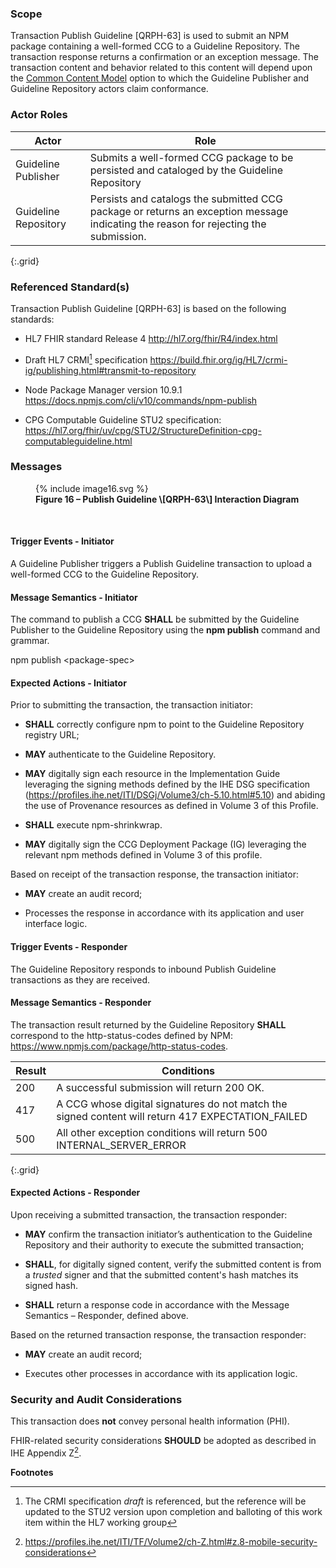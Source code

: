 ### Scope

Transaction Publish Guideline \[QRPH-63\] is used to submit an NPM package
containing a well-formed CCG to a Guideline Repository. The transaction
response returns a confirmation or an exception message. The transaction content and behavior related to this content will depend upon the [Common Content Model](CCG_v1_actor.html#common-content-model) option to which the Guideline Publisher and Guideline Repository actors claim conformance.

### Actor Roles

| **Actor** | **Role** |
|----|----|
| Guideline Publisher | Submits a well-formed CCG package to be persisted and cataloged by the Guideline Repository |
| Guideline Repository | Persists and catalogs the submitted CCG package or returns an exception message indicating the reason for rejecting the submission. |
{:.grid}

### Referenced Standard(s)

Transaction Publish Guideline \[QRPH-63\] is based on the following standards:

- HL7 FHIR standard Release 4 <http://hl7.org/fhir/R4/index.html>

- Draft HL7 CRMI[^1] specification
  <https://build.fhir.org/ig/HL7/crmi-ig/publishing.html#transmit-to-repository>

- Node Package Manager version 10.9.1
  <https://docs.npmjs.com/cli/v10/commands/npm-publish>

- CPG Computable Guideline STU2 specification:
  <https://hl7.org/fhir/uv/cpg/STU2/StructureDefinition-cpg-computableguideline.html>

### Messages

<figure>
{% include image16.svg %}
<!--
<img src="image16.png" style="height: 100%; width: 100%; object-fit: contain"
 />
 -->
<figcaption><strong>Figure 16 – Publish Guideline \[QRPH-63\] Interaction 
Diagram</strong></figcaption>
</figure>
<br clear="all">

#### Trigger Events - Initiator

A Guideline Publisher triggers a Publish Guideline transaction to upload
a well-formed CCG to the Guideline Repository.

#### Message Semantics - Initiator

The command to publish a CCG **SHALL** be submitted by the Guideline
Publisher to the Guideline Repository using the **npm publish** command
and grammar.

npm publish \<package-spec\>

#### Expected Actions - Initiator

Prior to submitting the transaction, the transaction initiator:

- **SHALL** correctly configure npm to point to the Guideline Repository
  registry URL;

- **MAY** authenticate to the Guideline Repository.

- **MAY** digitally sign each resource
  in the Implementation Guide leveraging the signing methods defined by the IHE DSG specification
  (<https://profiles.ihe.net/ITI/DSGj/Volume3/ch-5.10.html#5.10>) and abiding the use of Provenance resources as defined in Volume 3 of this Profile.

- **SHALL** execute npm-shrinkwrap.

- **MAY** digitally sign the CCG Deployment Package (IG) leveraging the relevant npm methods
  defined in Volume 3 of this profile.

Based on receipt of the transaction response, the transaction initiator:

- **MAY** create an audit record;

- Processes the response in accordance with its application and user
  interface logic.

#### Trigger Events - Responder

The Guideline Repository responds to inbound Publish Guideline
transactions as they are received.

#### Message Semantics - Responder

The transaction result returned by the Guideline Repository **SHALL**
correspond to the http-status-codes defined by NPM:
<https://www.npmjs.com/package/http-status-codes>.

| Result | Conditions |
|----|----|
| 200 | A successful submission will return 200 OK. |
| 417 | A CCG whose digital signatures do not match the signed content will return 417 EXPECTATION_FAILED |
| 500 | All other exception conditions will return 500 INTERNAL_SERVER_ERROR |
{:.grid}

#### Expected Actions - Responder

Upon receiving a submitted transaction, the transaction responder:

- **MAY** confirm the transaction initiator’s authentication to the
  Guideline Repository and their authority to execute the submitted
  transaction;

- **SHALL**, for digitally signed content, verify the submitted content is from a *trusted* signer and that the submitted content's hash matches its signed hash.

- **SHALL** return a response code in accordance with the Message
  Semantics – Responder, defined above.

Based on the returned transaction response, the transaction responder:

- **MAY** create an audit record;

- Executes other processes in accordance with its application logic.

### Security and Audit Considerations

This transaction does **not** convey personal health information (PHI).

FHIR-related security considerations **SHOULD** be adopted as described
in IHE Appendix Z[^2].

**Footnotes**

[^1]: The CRMI specification *draft* is referenced, but the reference
    will be updated to the STU2 version upon completion and balloting of
    this work item within the HL7 working group

[^2]: <https://profiles.ihe.net/ITI/TF/Volume2/ch-Z.html#z.8-mobile-security-considerations>
